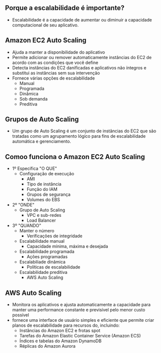 ## Porque a escalabilidade é importante?

- Escalabilidade é a capacidade de aumentar ou diminuir a capacidade computacional de seu aplicativo.

## Amazon EC2 Auto Scaling

- Ajuda a manter a disponibilidade do aplicativo
- Permite adicionar ou remover automaticamente instâncias do EC2 de acordo com as condições que você define
- Detecta instâncias do EC2 danificadas e aplicativos não íntegros e substitui as instâncias sem sua intervenção
- Fornece várias opções de escalabilidade 
    - Manual
    - Programada
    - Dinâmica
    - Sob demanda 
    - Preditiva

## Grupos de Auto Scaling

- Um grupo de Auto Scaling é um conjunto de instâncias do EC2 que são tratadas como um agrupamento lógico para fins de escalabilidade automática e gerenciamento.

## Comoo funciona o Amazon EC2 Auto Scaling

- 1º Especifica "O QUE"
    - Configuração de execução
        - AMI
        - Tipo de instância 
        - Função do IAM
        - Grupos de segurança
        - Volumes do EBS
- 2º "ONDE"
    - Grupo de Auto Scaling
        - VPC e sub-redes
        - Load Balancer
- 3º "QUANDO"        
    - Manter o número
        - Verificações de integridade
    - Escalabilidade manual
        - Capacidade mínima, máxima e desejada
    - Escalabilidade programada
        - Ações programadas
    - Escalabiliade dinâmica
        - Políticas de escalabilidade
    - Escalabilidade preditiva
        - AWS Auto Scaling

## AWS Auto Scaling

- Monitora os aplicativos e ajusta automaticamente a capacidade para manter uma performance constante e previsível pelo menor custo possível
- fornece uma interface de usuário simples e eficiente que permite criar planos de escalabilidade para recursos do, incluindo:
    - Instâncias do Amazon EC2 e frotas spot
    - Tarefas do Amazon Elastic Container Service (Amazon ECS)
    - Índices e tabelas do Amazon DynamoDB
    - Réplicas do Amazon Aurora

